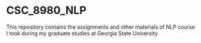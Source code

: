 # CSC_8980_NLP
This repository contains the assignments and other materials of NLP course I took during my graduate studies at Georgia State University
